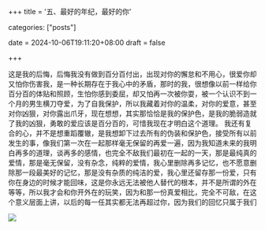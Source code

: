 +++
title = '五、最好的年纪，最好的你'

categories: ["posts\"]

date = 2024-10-06T19:11:20+08:00
draft = false



+++

这是我的后悔，后悔我没有做到百分百付出，出现对你的懈怠和不用心，很爱你却又怕你伤害我，是一种长期存在于我心中的矛盾，那时的我，很想像以前一样给你百分百的体贴和照顾，生怕你感到委屈，却又怕再一次被你耍，被一个认识不到一个月的男生横刀夺爱，为了自我保护，所以我藏着对你的温柔，对你的爱意，甚至对你凶狠，对你露出爪牙，现在想想，其实那恰恰是我的保护色，是我的脆弱造就了我的凶狠，勇敢的爱应该是百分百的，可惜我现在才明白这个道理。
我还有复合的心，并不是想重蹈覆辙，是我想卸下过去所有的伪装和保护色，接受所有以前发生的事，像我们第一次在一起那样毫无保留的再爱一遍，因为我知道未来的我明白再多的道理，谈再多的感情，也完全不敌我们最初在一起的一天，那是最纯真的爱情，那是毫无保留，没有杂念，纯粹的爱情，我心里删除再多记忆，也不愿意删除那一段最美好的记忆，那是没有杂质的纯洁的爱，我心里还留存那一份爱，只有你在身边的时候才能回味，这是你永远无法被他人替代的根本，并不是所谓的外在等等，所以我才会和你开外在的玩笑，因为和那一份真爱相比，完全不可敌，在这个意义层面上讲，以后的每一任其实都无法再超过你，因为我们的回忆只属于我们

![](https://gitee.com/huangzejie/drawing-bed/raw/master/202410061919939.jpeg)
